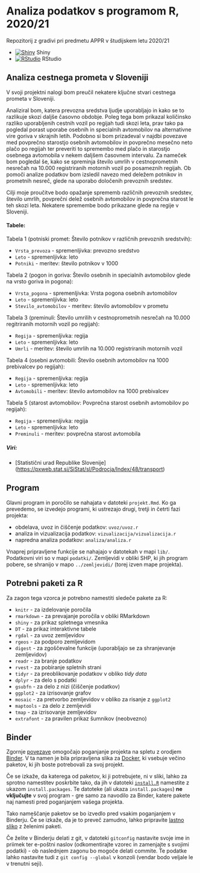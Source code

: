 # Analiza podatkov s programom R, 2020/21

Repozitorij z gradivi pri predmetu APPR v študijskem letu 2020/21

* [![Shiny](http://mybinder.org/badge.svg)](http://mybinder.org/v2/gh/NikiFMF10/APPR-2020-21/master?urlpath=shiny/APPR-2020-21/projekt.Rmd) Shiny
* [![RStudio](http://mybinder.org/badge.svg)](http://mybinder.org/v2/gh/NikiFMF10/APPR-2020-21/master?urlpath=rstudio) RStudio

## Analiza cestnega prometa v Sloveniji

V svoji projektni nalogi bom preučil nekatere ključne stvari cestnega prometa v Sloveniji.

Analiziral bom, katera prevozna sredstva ljudje uporabljajo in kako se to razlikuje skozi daljše časovno obdobje. Poleg tega bom prikazal količinsko razliko uporabljenih cestnih vozil po regijah tudi skozi leta, prav tako pa pogledal porast uporabe osebnih in specialnih avtomobilov na alternativne vire goriva v skrajnih letih. Podobno si bom prizadeval v najdbi povezave med povprečno starostjo osebnih avtomobilov in povprečno mesečno neto plačo po regijah ter preveriti to spremembo med plačo in starostjo osebnega avtomobila v nekem daljšem časovnem intervalu. Za nameček bom pogledal še, kako se spreminja število umrlih v cestnoprometnih nesrečah na 10.000 registriranih motornih vozil po posameznih regijah. Ob pomoči analize podatkov bom izsledil navezo med deležem potnikov in prometnih nesreč, glede na uporabo določenih prevoznih sredstev.

Cilji moje proučitve bodo opažanje sprememb različnih prevoznih sredstev, število umrlih, povprečni delež osebnih avtomobilov in povprečna starost le teh skozi leta. Nekatere spremembe bodo prikazane glede na regije v Sloveniji.

#### Tabele:
Tabela 1 (potniski promet: Število potnikov v različnih prevoznih sredstvih):

- `Vrsta_prevoza` - spremenljivka: prevozno sredstvo
- `Leto` - spremenljivka: leto
- `Potniki` - meritev: število potnikov v 1000

Tabela 2 (pogon in goriva: Število osebnih in specialnih avtomobilov glede na vrsto goriva in pogona):

- `Vrsta_pogona` - spremenljivka: Vrsta pogona osebnih avtomobilov   
- `Leto` - spremenljivka: leto
- `Stevilo_avtomobilov` - meritev: število avtomobilov v prometu

Tabela 3 (preminuli: Število umrilih v cestnoprometnih nesrečah na 10.000 regitriranih motornih vozil po regijah):

- `Regija` - spremenljivka: regija
- `Leto` - spremenljivka: leto
- `Umrli` - meritev: število umrlih na 10.000 registriranih motornih vozil

Tabela 4 (osebni avtomobili: Število osebnih avtomobilov na 1000 prebivalcev po regijah):

- `Regija` - spremenljivka: regija
- `Leto` - spremenljivka: leto
- `Avtomobili` - meritev: število avtomobilov na 1000 prebivalcev

Tabela 5 (starost avtomobilov: Povprečna starost osebnih avtomobilov po regijah):

- `Regija` - spremenljivka: regija
- `Leto` - spremenljivka: leto
- `Preminuli` - meritev: povprečna starost avtomobila


##### Viri:
* [Statistični urad Republike Slovenije] (https://pxweb.stat.si/SiStat/sl/Podrocja/Index/48/transport)


## Program

Glavni program in poročilo se nahajata v datoteki `projekt.Rmd`.
Ko ga prevedemo, se izvedejo programi, ki ustrezajo drugi, tretji in četrti fazi projekta:

* obdelava, uvoz in čiščenje podatkov: `uvoz/uvoz.r`
* analiza in vizualizacija podatkov: `vizualizacija/vizualizacija.r`
* napredna analiza podatkov: `analiza/analiza.r`

Vnaprej pripravljene funkcije se nahajajo v datotekah v mapi `lib/`.
Podatkovni viri so v mapi `podatki/`.
Zemljevidi v obliki SHP, ki jih program pobere,
se shranijo v mapo `../zemljevidi/` (torej izven mape projekta).

## Potrebni paketi za R

Za zagon tega vzorca je potrebno namestiti sledeče pakete za R:

* `knitr` - za izdelovanje poročila
* `rmarkdown` - za prevajanje poročila v obliki RMarkdown
* `shiny` - za prikaz spletnega vmesnika
* `DT` - za prikaz interaktivne tabele
* `rgdal` - za uvoz zemljevidov
* `rgeos` - za podporo zemljevidom
* `digest` - za zgoščevalne funkcije (uporabljajo se za shranjevanje zemljevidov)
* `readr` - za branje podatkov
* `rvest` - za pobiranje spletnih strani
* `tidyr` - za preoblikovanje podatkov v obliko *tidy data*
* `dplyr` - za delo s podatki
* `gsubfn` - za delo z nizi (čiščenje podatkov)
* `ggplot2` - za izrisovanje grafov
* `mosaic` - za pretvorbo zemljevidov v obliko za risanje z `ggplot2`
* `maptools` - za delo z zemljevidi
* `tmap` - za izrisovanje zemljevidov
* `extrafont` - za pravilen prikaz šumnikov (neobvezno)

## Binder

Zgornje [povezave](#analiza-podatkov-s-programom-r-202021)
omogočajo poganjanje projekta na spletu z orodjem [Binder](https://mybinder.org/).
V ta namen je bila pripravljena slika za [Docker](https://www.docker.com/),
ki vsebuje večino paketov, ki jih boste potrebovali za svoj projekt.

Če se izkaže, da katerega od paketov, ki ji potrebujete, ni v sliki,
lahko za sprotno namestitev poskrbite tako,
da jih v datoteki [`install.R`](install.R) namestite z ukazom `install.packages`.
Te datoteke (ali ukaza `install.packages`) **ne vključujte** v svoj program -
gre samo za navodilo za Binder, katere pakete naj namesti pred poganjanjem vašega projekta.

Tako nameščanje paketov se bo izvedlo pred vsakim poganjanjem v Binderju.
Če se izkaže, da je to preveč zamudno,
lahko pripravite [lastno sliko](https://github.com/jaanos/APPR-docker) z želenimi paketi.

Če želite v Binderju delati z git,
v datoteki `gitconfig` nastavite svoje ime in priimek ter e-poštni naslov
(odkomentirajte vzorec in zamenjajte s svojimi podatki) -
ob naslednjem zagonu bo mogoče delati commite.
Te podatke lahko nastavite tudi z `git config --global` v konzoli
(vendar bodo veljale le v trenutni seji).
